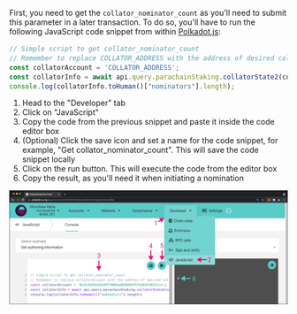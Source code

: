 First, you need to get the `collator_nominator_count` as you'll need to submit this parameter in a later transaction. To do so, you'll have to run the following JavaScript code snippet from within [Polkadot.js](https://polkadot.js.org/apps/?rpc=wss%3A%2F%2Fwss.testnet.moonbeam.network#/js):

```js
// Simple script to get collator_nominator_count
// Remember to replace COLLATOR_ADDRESS with the address of desired collator.
const collatorAccount = 'COLLATOR_ADDRESS'; 
const collatorInfo = await api.query.parachainStaking.collatorState2(collatorAccount);
console.log(collatorInfo.toHuman()["nominators"].length);
```

 1. Head to the "Developer" tab 
 2. Click on "JavaScript"
 3. Copy the code from the previous snippet and paste it inside the code editor box 
 4. (Optional) Click the save icon and set a name for the code snippet, for example, "Get collator_nominator_count". This will save the code snippet locally
 5. Click on the run button. This will execute the code from the editor box
 6. Copy the result, as you'll need it when initiating a nomination

![Get collator nominator count](/images/staking/staking-stake-3.png)